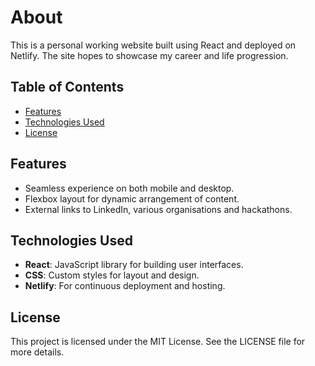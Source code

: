 # About

This is a personal working website built using React and deployed on Netlify. The site hopes to showcase my career and life progression.

## Table of Contents

- [Features](#features)
- [Technologies Used](#technologies-used)
- [License](#license)

## Features

- Seamless experience on both mobile and desktop.
- Flexbox layout for dynamic arrangement of content.
- External links to LinkedIn, various organisations and hackathons.

## Technologies Used

- **React**: JavaScript library for building user interfaces.
- **CSS**: Custom styles for layout and design.
- **Netlify**: For continuous deployment and hosting.

## License

This project is licensed under the MIT License. See the LICENSE file for more details.
